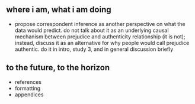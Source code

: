 ## where i am, what i am doing

* propose correspondent inference as another perspective on what the data would predict. do not talk about it as an underlying causal mechanism between prejudice and authenticity relationship (it is not); instead, discuss it as an alternative for why people would call prejudice authentic. do it in intro, study 3, and in general discussion briefly  

## to the future, to the horizon

* references  
* formatting  
* appendices  

